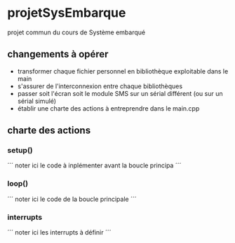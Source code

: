 # projetSysEmbarque
projet commun du cours de Système embarqué


## changements à opérer
- transformer chaque fichier personnel en bibliothèque exploitable dans le main
- s'assurer de l'interconnexion entre chaque bibliothèques
- passer soit l'écran soit le module SMS sur un sérial différent (ou sur un sérial simulé)
- établir une charte des actions à entreprendre dans le main.cpp

## charte des actions
### setup()
´´´
noter ici le code à inplémenter avant la boucle principa
´´´
### loop()
´´´
noter ici le code de la boucle principale
´´´
### interrupts
´´´
noter ici les interrupts à définir
´´´

